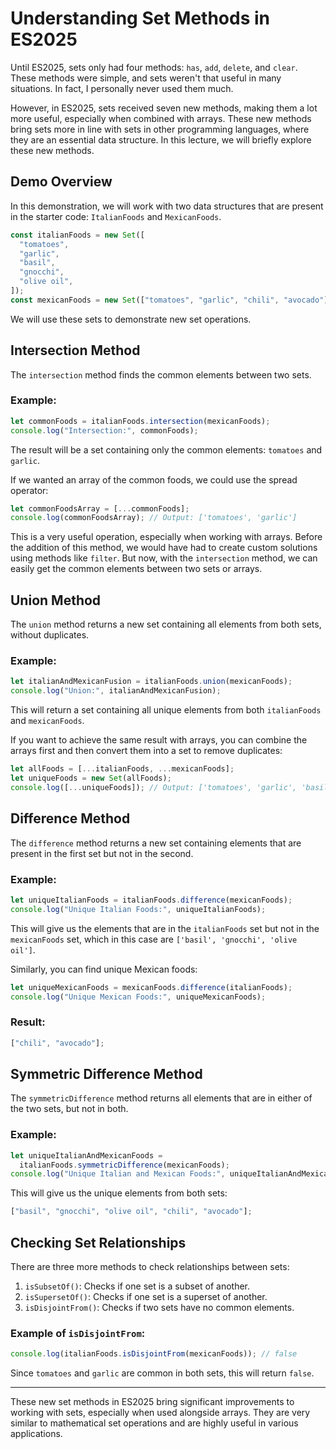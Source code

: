 # Understanding Set Methods in ES2025

Until ES2025, sets only had four methods: `has`, `add`, `delete`, and `clear`. These methods were simple, and sets weren't that useful in many situations. In fact, I personally never used them much.

However, in ES2025, sets received seven new methods, making them a lot more useful, especially when combined with arrays. These new methods bring sets more in line with sets in other programming languages, where they are an essential data structure. In this lecture, we will briefly explore these new methods.

## Demo Overview

In this demonstration, we will work with two data structures that are present in the starter code: `ItalianFoods` and `MexicanFoods`.

```js
const italianFoods = new Set([
  "tomatoes",
  "garlic",
  "basil",
  "gnocchi",
  "olive oil",
]);
const mexicanFoods = new Set(["tomatoes", "garlic", "chili", "avocado"]);
```

We will use these sets to demonstrate new set operations.

## Intersection Method

The `intersection` method finds the common elements between two sets.

### Example:

```js
let commonFoods = italianFoods.intersection(mexicanFoods);
console.log("Intersection:", commonFoods);
```

The result will be a set containing only the common elements: `tomatoes` and `garlic`.

If we wanted an array of the common foods, we could use the spread operator:

```js
let commonFoodsArray = [...commonFoods];
console.log(commonFoodsArray); // Output: ['tomatoes', 'garlic']
```

This is a very useful operation, especially when working with arrays. Before the addition of this method, we would have had to create custom solutions using methods like `filter`. But now, with the `intersection` method, we can easily get the common elements between two sets or arrays.

## Union Method

The `union` method returns a new set containing all elements from both sets, without duplicates.

### Example:

```js
let italianAndMexicanFusion = italianFoods.union(mexicanFoods);
console.log("Union:", italianAndMexicanFusion);
```

This will return a set containing all unique elements from both `italianFoods` and `mexicanFoods`.

If you want to achieve the same result with arrays, you can combine the arrays first and then convert them into a set to remove duplicates:

```js
let allFoods = [...italianFoods, ...mexicanFoods];
let uniqueFoods = new Set(allFoods);
console.log([...uniqueFoods]); // Output: ['tomatoes', 'garlic', 'basil', 'gnocchi', 'olive oil', 'chili', 'avocado']
```

## Difference Method

The `difference` method returns a new set containing elements that are present in the first set but not in the second.

### Example:

```js
let uniqueItalianFoods = italianFoods.difference(mexicanFoods);
console.log("Unique Italian Foods:", uniqueItalianFoods);
```

This will give us the elements that are in the `italianFoods` set but not in the `mexicanFoods` set, which in this case are `['basil', 'gnocchi', 'olive oil']`.

Similarly, you can find unique Mexican foods:

```js
let uniqueMexicanFoods = mexicanFoods.difference(italianFoods);
console.log("Unique Mexican Foods:", uniqueMexicanFoods);
```

### Result:

```js
["chili", "avocado"];
```

## Symmetric Difference Method

The `symmetricDifference` method returns all elements that are in either of the two sets, but not in both.

### Example:

```js
let uniqueItalianAndMexicanFoods =
  italianFoods.symmetricDifference(mexicanFoods);
console.log("Unique Italian and Mexican Foods:", uniqueItalianAndMexicanFoods);
```

This will give us the unique elements from both sets:

```js
["basil", "gnocchi", "olive oil", "chili", "avocado"];
```

## Checking Set Relationships

There are three more methods to check relationships between sets:

1. `isSubsetOf()`: Checks if one set is a subset of another.
2. `isSupersetOf()`: Checks if one set is a superset of another.
3. `isDisjointFrom()`: Checks if two sets have no common elements.

### Example of `isDisjointFrom`:

```js
console.log(italianFoods.isDisjointFrom(mexicanFoods)); // false
```

Since `tomatoes` and `garlic` are common in both sets, this will return `false`.

---

These new set methods in ES2025 bring significant improvements to working with sets, especially when used alongside arrays. They are very similar to mathematical set operations and are highly useful in various applications.

